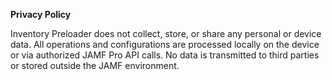 **Privacy Policy**

Inventory Preloader does not collect, store, or share any personal or device data. All operations and configurations are processed locally on the device or via authorized JAMF Pro API calls. No data is transmitted to third parties or stored outside the JAMF environment.
